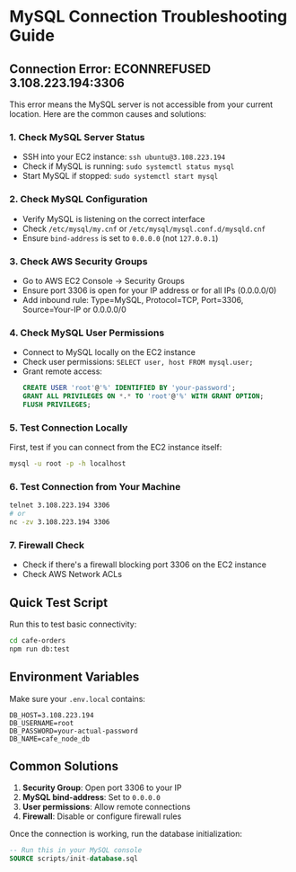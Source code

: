 # MySQL Connection Troubleshooting Guide

## Connection Error: ECONNREFUSED 3.108.223.194:3306

This error means the MySQL server is not accessible from your current location. Here are the common causes and solutions:

### 1. Check MySQL Server Status
- SSH into your EC2 instance: `ssh ubuntu@3.108.223.194`
- Check if MySQL is running: `sudo systemctl status mysql`
- Start MySQL if stopped: `sudo systemctl start mysql`

### 2. Check MySQL Configuration
- Verify MySQL is listening on the correct interface
- Check `/etc/mysql/my.cnf` or `/etc/mysql/mysql.conf.d/mysqld.cnf`
- Ensure `bind-address` is set to `0.0.0.0` (not `127.0.0.1`)

### 3. Check AWS Security Groups
- Go to AWS EC2 Console → Security Groups
- Ensure port 3306 is open for your IP address or for all IPs (0.0.0.0/0)
- Add inbound rule: Type=MySQL, Protocol=TCP, Port=3306, Source=Your-IP or 0.0.0.0/0

### 4. Check MySQL User Permissions
- Connect to MySQL locally on the EC2 instance
- Check user permissions: `SELECT user, host FROM mysql.user;`
- Grant remote access: 
  ```sql
  CREATE USER 'root'@'%' IDENTIFIED BY 'your-password';
  GRANT ALL PRIVILEGES ON *.* TO 'root'@'%' WITH GRANT OPTION;
  FLUSH PRIVILEGES;
  ```

### 5. Test Connection Locally
First, test if you can connect from the EC2 instance itself:
```bash
mysql -u root -p -h localhost
```

### 6. Test Connection from Your Machine
```bash
telnet 3.108.223.194 3306
# or
nc -zv 3.108.223.194 3306
```

### 7. Firewall Check
- Check if there's a firewall blocking port 3306 on the EC2 instance
- Check AWS Network ACLs

## Quick Test Script
Run this to test basic connectivity:
```bash
cd cafe-orders
npm run db:test
```

## Environment Variables
Make sure your `.env.local` contains:
```
DB_HOST=3.108.223.194
DB_USERNAME=root
DB_PASSWORD=your-actual-password
DB_NAME=cafe_node_db
```

## Common Solutions
1. **Security Group**: Open port 3306 to your IP
2. **MySQL bind-address**: Set to `0.0.0.0`
3. **User permissions**: Allow remote connections
4. **Firewall**: Disable or configure firewall rules

Once the connection is working, run the database initialization:
```sql
-- Run this in your MySQL console
SOURCE scripts/init-database.sql
